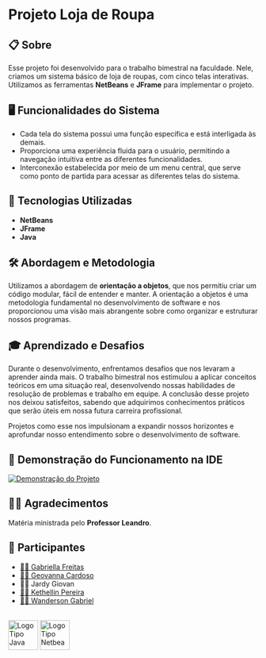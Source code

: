 # Projeto Loja de Roupa

## 📋 Sobre 

Esse projeto foi desenvolvido para o trabalho bimestral na faculdade. Nele, criamos um sistema básico de loja de roupas, com cinco telas interativas. Utilizamos as ferramentas **NetBeans** e **JFrame** para implementar o projeto.

## 🖥️ Funcionalidades do Sistema

- Cada tela do sistema possui uma função específica e está interligada às demais.
- Proporciona uma experiência fluida para o usuário, permitindo a navegação intuitiva entre as diferentes funcionalidades.
- Interconexão estabelecida por meio de um menu central, que serve como ponto de partida para acessar as diferentes telas do sistema.

## 🚀 Tecnologias Utilizadas

- **NetBeans**
- **JFrame**
- **Java**

## 🛠️ Abordagem e Metodologia

Utilizamos a abordagem de **orientação a objetos**, que nos permitiu criar um código modular, fácil de entender e manter. A orientação a objetos é uma metodologia fundamental no desenvolvimento de software e nos proporcionou uma visão mais abrangente sobre como organizar e estruturar nossos programas.

## 🎓 Aprendizado e Desafios

Durante o desenvolvimento, enfrentamos desafios que nos levaram a aprender ainda mais. O trabalho bimestral nos estimulou a aplicar conceitos teóricos em uma situação real, desenvolvendo nossas habilidades de resolução de problemas e trabalho em equipe. A conclusão desse projeto nos deixou satisfeitos, sabendo que adquirimos conhecimentos práticos que serão úteis em nossa futura carreira profissional.

Projetos como esse nos impulsionam a expandir nossos horizontes e aprofundar nosso entendimento sobre o desenvolvimento de software.

## 🎥 Demonstração do Funcionamento na IDE

[![Demonstração do Projeto](https://github.com/gsfgabi/ProjetoLojadeRoupa/assets/89532466/dfe32a98-836e-4d3f-bf5b-4ec28fa8f466)](https://github.com/gsfgabi/ProjetoLojadeRoupa/assets/89532466/dfe32a98-836e-4d3f-bf5b-4ec28fa8f466)

## 👨‍🏫 Agradecimentos

Matéria ministrada pelo **Professor Leandro**.

## 👥 Participantes

- [👩‍💻 Gabriella Freitas](https://github.com/gsfgabi)
- [👩‍💻 Geovanna Cardoso](https://github.com/GiihCardoso)
- 👨‍💻 Jardy Giovan
- [👩‍💻 Kethellin Pereira](https://github.com/Kethellin)
- [👨‍💻 Wanderson Gabriel](https://github.com/WandersonGabri)
                            
<br>
<div>
  <img style="height:60px" src="https://ultimateqa.com/wp-content/uploads/2020/12/Java-logo-icon-1.png" alt="LogoTipo Java"/>
  <img style="height:60px" src="https://pbs.twimg.com/media/Dp3nCCdXgAEIMxM.png" alt="LogoTipo Netbeans"/>
</div>
